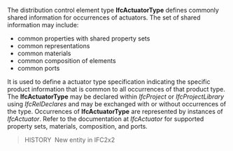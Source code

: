 ﻿The distribution control element type **IfcActuatorType** defines commonly shared information for occurrences of actuators. The set of shared information may include:

* common properties with shared property sets
* common representations
* common materials
* common composition of elements
* common ports

It is used to define a actuator type specification indicating the specific product information that is common to all occurrences of that product type. The **IfcActuatorType** may be declared within _IfcProject_ or _IfcProjectLibrary_ using _IfcRelDeclares_ and may be exchanged with or without occurrences of the type. Occurrences of **IfcActuatorType** are represented by instances of _IfcActuator_. Refer to the documentation at _IfcActuator_ for supported property sets, materials, composition, and ports.

> HISTORY&nbsp; New entity in IFC2x2

